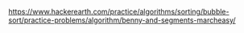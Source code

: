 https://www.hackerearth.com/practice/algorithms/sorting/bubble-sort/practice-problems/algorithm/benny-and-segments-marcheasy/
